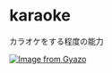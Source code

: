 # karaoke
カラオケをする程度の能力

[![Image from Gyazo](https://i.gyazo.com/02e8c713016c90b6981590475029c706.png)](https://gyazo.com/02e8c713016c90b6981590475029c706)
